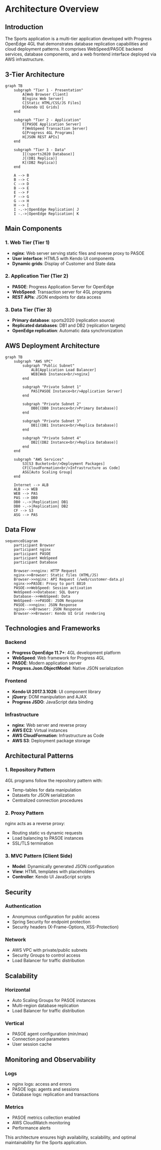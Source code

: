 # Architecture Overview

## Introduction

The Sports application is a multi-tier application developed with Progress OpenEdge 4GL that demonstrates database replication capabilities and cloud deployment patterns. It comprises WebSpeed/PASOE backend services, database components, and a web frontend interface deployed via AWS infrastructure.

## 3-Tier Architecture

```mermaid
graph TB
    subgraph "Tier 1 - Presentation"
        A[Web Browser Client]
        B[nginx Web Server]
        C[Static HTML/CSS/JS Files]
        D[Kendo UI Grids]
    end
    
    subgraph "Tier 2 - Application"
        E[PASOE Application Server]
        F[WebSpeed Transaction Server]
        G[Progress 4GL Programs]
        H[JSON REST APIs]
    end
    
    subgraph "Tier 3 - Data"
        I[(sports2020 Database)]
        J[(DB1 Replica)]
        K[(DB2 Replica)]
    end
    
    A --> B
    B --> C
    C --> D
    B --> E
    E --> F
    F --> G
    G --> H
    H --> I
    I -.->|OpenEdge Replication| J
    I -.->|OpenEdge Replication| K
```

## Main Components

### 1. Web Tier (Tier 1)
- **nginx**: Web server serving static files and reverse proxy to PASOE
- **User interface**: HTML5 with Kendo UI components
- **Dynamic grids**: Display of Customer and State data

### 2. Application Tier (Tier 2)
- **PASOE**: Progress Application Server for OpenEdge
- **WebSpeed**: Transaction server for 4GL programs
- **REST APIs**: JSON endpoints for data access

### 3. Data Tier (Tier 3)
- **Primary database**: sports2020 (replication source)
- **Replicated databases**: DB1 and DB2 (replication targets)
- **OpenEdge replication**: Automatic data synchronization

## AWS Deployment Architecture

```mermaid
graph TB
    subgraph "AWS VPC"
        subgraph "Public Subnet"
            ALB[Application Load Balancer]
            WEB[Web Instance<br/>nginx]
        end
        
        subgraph "Private Subnet 1"
            PAS[PASOE Instance<br/>Application Server]
        end
        
        subgraph "Private Subnet 2"
            DB0[(DB0 Instance<br/>Primary Database)]
        end
        
        subgraph "Private Subnet 3"
            DB1[(DB1 Instance<br/>Replica Database)]
        end
        
        subgraph "Private Subnet 4"
            DB2[(DB2 Instance<br/>Replica Database)]
        end
    end
    
    subgraph "AWS Services"
        S3[S3 Buckets<br/>Deployment Packages]
        CF[CloudFormation<br/>Infrastructure as Code]
        ASG[Auto Scaling Group]
    end
    
    Internet --> ALB
    ALB --> WEB
    WEB --> PAS
    PAS --> DB0
    DB0 -.->|Replication| DB1
    DB0 -.->|Replication| DB2
    CF --> S3
    ASG --> PAS
```

## Data Flow

```mermaid
sequenceDiagram
    participant Browser
    participant nginx
    participant PASOE
    participant WebSpeed
    participant Database
    
    Browser->>nginx: HTTP Request
    nginx->>Browser: Static files (HTML/JS)
    Browser->>nginx: API Request (/web/customer-data.p)
    nginx->>PASOE: Proxy to port 8810
    PASOE->>WebSpeed: Session activation
    WebSpeed->>Database: SQL Query
    Database-->>WebSpeed: Data
    WebSpeed-->>PASOE: JSON Response
    PASOE-->>nginx: JSON Response
    nginx-->>Browser: JSON Response
    Browser->>Browser: Kendo UI Grid rendering
```

## Technologies and Frameworks

### Backend
- **Progress OpenEdge 11.7+**: 4GL development platform
- **WebSpeed**: Web framework for Progress 4GL
- **PASOE**: Modern application server
- **Progress.Json.ObjectModel**: Native JSON serialization

### Frontend
- **Kendo UI 2017.3.1026**: UI component library
- **jQuery**: DOM manipulation and AJAX
- **Progress JSDO**: JavaScript data binding

### Infrastructure
- **nginx**: Web server and reverse proxy
- **AWS EC2**: Virtual instances
- **AWS CloudFormation**: Infrastructure as Code
- **AWS S3**: Deployment package storage

## Architectural Patterns

### 1. Repository Pattern
4GL programs follow the repository pattern with:
- Temp-tables for data manipulation
- Datasets for JSON serialization
- Centralized connection procedures

### 2. Proxy Pattern
nginx acts as a reverse proxy:
- Routing static vs dynamic requests
- Load balancing to PASOE instances
- SSL/TLS termination

### 3. MVC Pattern (Client Side)
- **Model**: Dynamically generated JSON configuration
- **View**: HTML templates with placeholders
- **Controller**: Kendo UI JavaScript scripts

## Security

### Authentication
- Anonymous configuration for public access
- Spring Security for endpoint protection
- Security headers (X-Frame-Options, XSS-Protection)

### Network
- AWS VPC with private/public subnets
- Security Groups to control access
- Load Balancer for traffic distribution

## Scalability

### Horizontal
- Auto Scaling Groups for PASOE instances
- Multi-region database replication
- Load Balancer for traffic distribution

### Vertical
- PASOE agent configuration (min/max)
- Connection pool parameters
- User session cache

## Monitoring and Observability

### Logs
- nginx logs: access and errors
- PASOE logs: agents and sessions
- Database logs: replication and transactions

### Metrics
- PASOE metrics collection enabled
- AWS CloudWatch monitoring
- Performance alerts

This architecture ensures high availability, scalability, and optimal maintainability for the Sports application.
